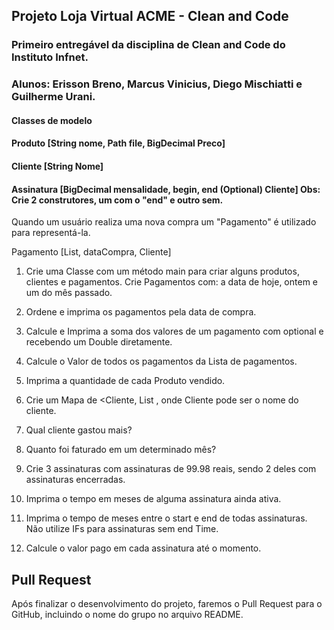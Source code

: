 ## Projeto Loja Virtual ACME - Clean and Code

### Primeiro entregável da disciplina de Clean and Code do Instituto Infnet. 

### Alunos: Erisson Breno, Marcus Vinicius, Diego Mischiatti e Guilherme Urani. 

#### Classes de modelo
#### Produto [String nome, Path file, BigDecimal Preco]
#### Cliente [String Nome]
#### Assinatura [BigDecimal mensalidade, begin, end (Optional) Cliente] Obs: Crie 2 construtores, um com o "end" e outro sem.

Quando um usuário realiza uma nova compra um "Pagamento" é utilizado para representá-la.

Pagamento [List<Produtos>, dataCompra, Cliente]

1. Crie uma Classe com um método main para criar alguns produtos, clientes e pagamentos.
Crie Pagamentos com:  a data de hoje, ontem e um do mês passado.

2.  Ordene e imprima os pagamentos pela data de compra.

3. Calcule e Imprima a soma dos valores de um pagamento com optional e recebendo um Double diretamente.

4.  Calcule o Valor de todos os pagamentos da Lista de pagamentos.

5. Imprima a quantidade de cada Produto vendido.

6. Crie um Mapa de <Cliente, List<Produto> , onde Cliente pode ser o nome do cliente.

7. Qual cliente gastou mais?

8. Quanto foi faturado em um determinado mês?

9. Crie 3 assinaturas com assinaturas de 99.98 reais, sendo 2 deles com assinaturas encerradas.

10. Imprima o tempo em meses de alguma assinatura ainda ativa.

11. Imprima o tempo de meses entre o start e end de todas assinaturas. Não utilize IFs para assinaturas sem end Time.

12. Calcule o valor pago em cada assinatura até o momento.

## Pull Request

Após finalizar o desenvolvimento do projeto, faremos o Pull Request para o GitHub, incluindo o nome do grupo no arquivo README.